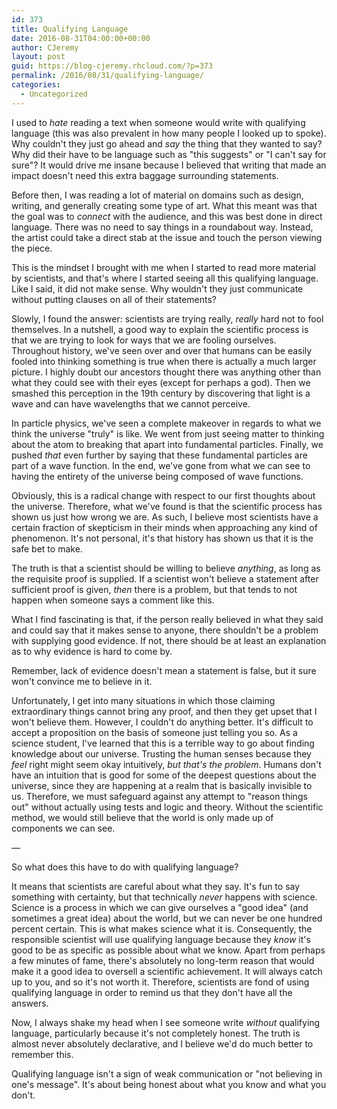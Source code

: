 ```yaml
---
id: 373
title: Qualifying Language
date: 2016-08-31T04:00:00+00:00
author: CJeremy
layout: post
guid: https://blog-cjeremy.rhcloud.com/?p=373
permalink: /2016/08/31/qualifying-language/
categories:
  - Uncategorized
---
```

I used to _hate_ reading a text when someone would write with qualifying language (this was also prevalent in how many people I looked up to spoke). Why couldn't they just go ahead and _say_ the thing that they wanted to say? Why did their have to be language such as "this suggests" or "I can't say for sure"? It would drive me insane because I believed that writing that made an impact doesn't need this extra baggage surrounding statements.

Before then, I was reading a lot of material on domains such as design, writing, and generally creating some type of art. What this meant was that the goal was to _connect_ with the audience, and this was best done in direct language. There was no need to say things in a roundabout way. Instead, the artist could take a direct stab at the issue and touch the person viewing the piece.

This is the mindset I brought with me when I started to read more material by scientists, and that's where I started seeing all this qualifying language. Like I said, it did not make sense. Why wouldn't they just communicate without putting clauses on all of their statements?

Slowly, I found the answer: scientists are trying really, _really_ hard not to fool themselves. In a nutshell, a good way to explain the scientific process is that we are trying to look for ways that we are fooling ourselves. Throughout history, we've seen over and over that humans can be easily fooled into thinking something is true when there is actually a much larger picture. I highly doubt our ancestors thought there was anything other than what they could see with their eyes (except for perhaps a god). Then we smashed this perception in the 19th century by discovering that light is a wave and can have wavelengths that we cannot perceive.

In particle physics, we've seen a complete makeover in regards to what we think the universe "truly" is like. We went from just seeing matter to thinking about the atom to breaking that apart into fundamental particles. Finally, we pushed _that_ even further by saying that these fundamental particles are part of a wave function. In the end, we've gone from what we can see to having the entirety of the universe being composed of wave functions.

Obviously, this is a radical change with respect to our first thoughts about the universe. Therefore, what we've found is that the scientific process has shown us just how wrong we are. As such, I believe most scientists have a certain fraction of skepticism in their minds when approaching any kind of phenomenon. It's not personal, it's that history has shown us that it is the safe bet to make.

The truth is that a scientist should be willing to believe _anything_, as long as the requisite proof is supplied. If a scientist won't believe a statement after sufficient proof is given, _then_ there is a problem, but that tends to not happen when someone says a comment like this.

What I find fascinating is that, if the person really believed in what they said and could say that it makes sense to anyone, there shouldn't be a problem with supplying good evidence. If not, there should be at least an explanation as to why evidence is hard to come by.

Remember, lack of evidence doesn't mean a statement is false, but it sure won't convince me to believe in it.

Unfortunately, I get into many situations in which those claiming extraordinary things cannot bring any proof, and then they get upset that I won't believe them. However, I couldn't do anything better. It's difficult to accept a proposition on the basis of someone just telling you so. As a science student, I've learned that this is a terrible way to go about finding knowledge about our universe. Trusting the human senses because they _feel_ right might seem okay intuitively, _but that's the problem_. Humans don't have an intuition that is good for some of the deepest questions about the universe, since they are happening at a realm that is basically invisible to us. Therefore, we must safeguard against any attempt to "reason things out" without actually using tests and logic and theory. Without the scientific method, we would still believe that the world is only made up of components we can see.

&#8212;

So what does this have to do with qualifying language?

It means that scientists are careful about what they say. It's fun to say something with certainty, but that technically _never_ happens with science. Science is a process in which we can give ourselves a "good idea" (and sometimes a great idea) about the world, but we can never be one hundred percent certain. This is what makes science what it is. Consequently, the responsible scientist will use qualifying language because they _know_ it's good to be as specific as possible about what we know. Apart from perhaps a few minutes of fame, there's absolutely no long-term reason that would make it a good idea to oversell a scientific achievement. It will always catch up to you, and so it's not worth it. Therefore, scientists are fond of using qualifying language in order to remind us that they don't have all the answers.

Now, I always shake my head when I see someone write _without_ qualifying language, particularly because it's not completely honest. The truth is almost never absolutely declarative, and I believe we'd do much better to remember this.

Qualifying language isn't a sign of weak communication or "not believing in one's message". It's about being honest about what you know and what you don't.